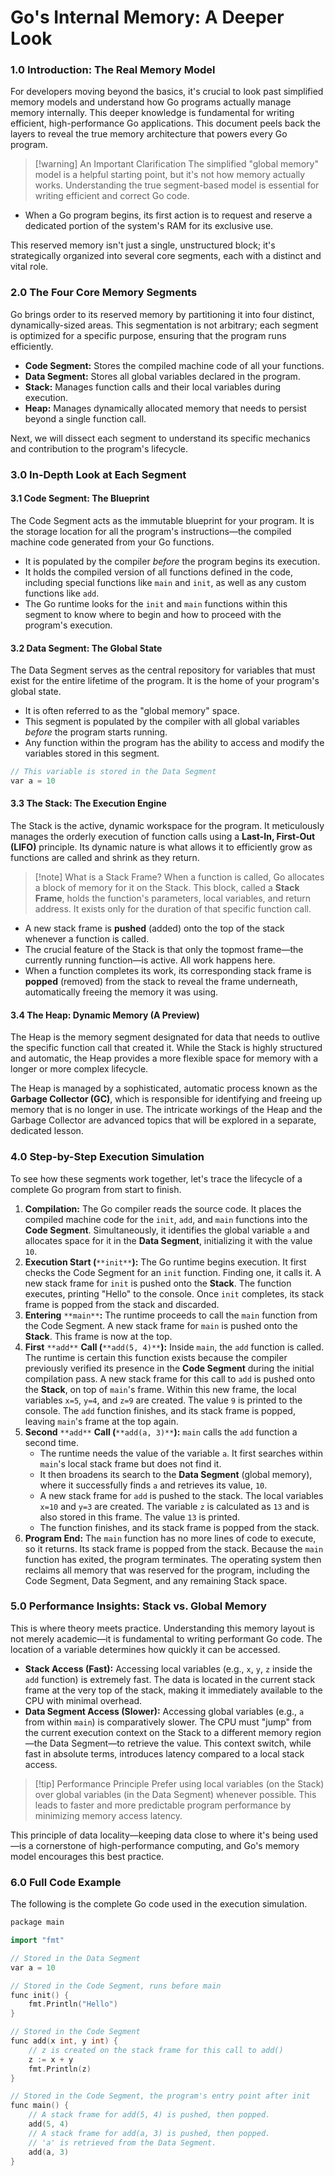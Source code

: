 # Go's Internal Memory: A Deeper Look

### 1.0 Introduction: The Real Memory Model

For developers moving beyond the basics, it's crucial to look past simplified memory models and understand how Go programs actually manage memory internally. This deeper knowledge is fundamental for writing efficient, high-performance Go applications. This document peels back the layers to reveal the true memory architecture that powers every Go program.

>[!warning] An Important Clarification The simplified "global memory" model is a helpful starting point, but it's not how memory actually works. Understanding the true segment-based model is essential for writing efficient and correct Go code.

- When a Go program begins, its first action is to request and reserve a dedicated portion of the system's RAM for its exclusive use.

This reserved memory isn't just a single, unstructured block; it's strategically organized into several core segments, each with a distinct and vital role.

### 2.0 The Four Core Memory Segments

Go brings order to its reserved memory by partitioning it into four distinct, dynamically-sized areas. This segmentation is not arbitrary; each segment is optimized for a specific purpose, ensuring that the program runs efficiently.

- **Code Segment:** Stores the compiled machine code of all your functions.
- **Data Segment:** Stores all global variables declared in the program.
- **Stack:** Manages function calls and their local variables during execution.
- **Heap:** Manages dynamically allocated memory that needs to persist beyond a single function call.

Next, we will dissect each segment to understand its specific mechanics and contribution to the program's lifecycle.

### 3.0 In-Depth Look at Each Segment

#### 3.1 Code Segment: The Blueprint

The Code Segment acts as the immutable blueprint for your program. It is the storage location for all the program's instructions—the compiled machine code generated from your Go functions.

- It is populated by the compiler _before_ the program begins its execution.
- It holds the compiled version of all functions defined in the code, including special functions like `main` and `init`, as well as any custom functions like `add`.
- The Go runtime looks for the `init` and `main` functions within this segment to know where to begin and how to proceed with the program's execution.

#### 3.2 Data Segment: The Global State

The Data Segment serves as the central repository for variables that must exist for the entire lifetime of the program. It is the home of your program's global state.

- It is often referred to as the "global memory" space.
- This segment is populated by the compiler with all global variables _before_ the program starts running.
- Any function within the program has the ability to access and modify the variables stored in this segment.

```cpp
// This variable is stored in the Data Segment
var a = 10
```

#### 3.3 The Stack: The Execution Engine

The Stack is the active, dynamic workspace for the program. It meticulously manages the orderly execution of function calls using a **Last-In, First-Out (LIFO)** principle. Its dynamic nature is what allows it to efficiently grow as functions are called and shrink as they return.

>[!note] What is a Stack Frame? When a function is called, Go allocates a block of memory for it on the Stack. This block, called a **Stack Frame**, holds the function's parameters, local variables, and return address. It exists only for the duration of that specific function call.

- A new stack frame is **pushed** (added) onto the top of the stack whenever a function is called.
- The crucial feature of the Stack is that only the topmost frame—the currently running function—is active. All work happens here.
- When a function completes its work, its corresponding stack frame is **popped** (removed) from the stack to reveal the frame underneath, automatically freeing the memory it was using.

#### 3.4 The Heap: Dynamic Memory (A Preview)

The Heap is the memory segment designated for data that needs to outlive the specific function call that created it. While the Stack is highly structured and automatic, the Heap provides a more flexible space for memory with a longer or more complex lifecycle.

The Heap is managed by a sophisticated, automatic process known as the **Garbage Collector (GC)**, which is responsible for identifying and freeing up memory that is no longer in use. The intricate workings of the Heap and the Garbage Collector are advanced topics that will be explored in a separate, dedicated lesson.

### 4.0 Step-by-Step Execution Simulation

To see how these segments work together, let's trace the lifecycle of a complete Go program from start to finish.

1. **Compilation:** The Go compiler reads the source code. It places the compiled machine code for the `init`, `add`, and `main` functions into the **Code Segment**. Simultaneously, it identifies the global variable `a` and allocates space for it in the **Data Segment**, initializing it with the value `10`.
2. **Execution Start (**`**init**`**):** The Go runtime begins execution. It first checks the Code Segment for an `init` function. Finding one, it calls it. A new stack frame for `init` is pushed onto the **Stack**. The function executes, printing "Hello" to the console. Once `init` completes, its stack frame is popped from the stack and discarded.
3. **Entering** `**main**`**:** The runtime proceeds to call the `main` function from the Code Segment. A new stack frame for `main` is pushed onto the **Stack**. This frame is now at the top.
4. **First** `**add**` **Call (**`**add(5, 4)**`**):** Inside `main`, the `add` function is called. The runtime is certain this function exists because the compiler previously verified its presence in the **Code Segment** during the initial compilation pass. A new stack frame for this call to `add` is pushed onto the **Stack**, on top of `main`'s frame. Within this new frame, the local variables `x=5`, `y=4`, and `z=9` are created. The value `9` is printed to the console. The `add` function finishes, and its stack frame is popped, leaving `main`'s frame at the top again.
5. **Second** `**add**` **Call (**`**add(a, 3)**`**):** `main` calls the `add` function a second time.
    - The runtime needs the value of the variable `a`. It first searches within `main`'s local stack frame but does not find it.
    - It then broadens its search to the **Data Segment** (global memory), where it successfully finds `a` and retrieves its value, `10`.
    - A new stack frame for `add` is pushed to the stack. The local variables `x=10` and `y=3` are created. The variable `z` is calculated as `13` and is also stored in this frame. The value `13` is printed.
    - The function finishes, and its stack frame is popped from the stack.
6. **Program End:** The `main` function has no more lines of code to execute, so it returns. Its stack frame is popped from the stack. Because the `main` function has exited, the program terminates. The operating system then reclaims all memory that was reserved for the program, including the Code Segment, Data Segment, and any remaining Stack space.

### 5.0 Performance Insights: Stack vs. Global Memory

This is where theory meets practice. Understanding this memory layout is not merely academic—it is fundamental to writing performant Go code. The location of a variable determines how quickly it can be accessed.

- **Stack Access (Fast):** Accessing local variables (e.g., `x`, `y`, `z` inside the `add` function) is extremely fast. The data is located in the current stack frame at the very top of the stack, making it immediately available to the CPU with minimal overhead.
- **Data Segment Access (Slower):** Accessing global variables (e.g., `a` from within `main`) is comparatively slower. The CPU must "jump" from the current execution context on the Stack to a different memory region—the Data Segment—to retrieve the value. This context switch, while fast in absolute terms, introduces latency compared to a local stack access.

>[!tip] Performance Principle Prefer using local variables (on the Stack) over global variables (in the Data Segment) whenever possible. This leads to faster and more predictable program performance by minimizing memory access latency.

This principle of data locality—keeping data close to where it's being used—is a cornerstone of high-performance computing, and Go's memory model encourages this best practice.

### 6.0 Full Code Example

The following is the complete Go code used in the execution simulation.

```cpp
package main

import "fmt"

// Stored in the Data Segment
var a = 10

// Stored in the Code Segment, runs before main
func init() {
    fmt.Println("Hello")
}

// Stored in the Code Segment
func add(x int, y int) {
    // z is created on the stack frame for this call to add()
    z := x + y
    fmt.Println(z)
}

// Stored in the Code Segment, the program's entry point after init
func main() {
    // A stack frame for add(5, 4) is pushed, then popped.
    add(5, 4)
    // A stack frame for add(a, 3) is pushed, then popped.
    // 'a' is retrieved from the Data Segment.
    add(a, 3)
}
```